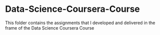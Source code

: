 # Data-Science-Coursera-Course
This folder contains the assignments that I developed and delivered in the frame of the Data Science Coursera Course
